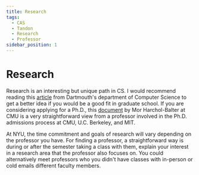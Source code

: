 ```yaml
---
title: Research
tags:
  - CAS
  - Tandon
  - Research
  - Professor
sidebar_position: 1
---
```


# Research

Research is an interesting but unique path in CS. I would recommend reading this [article](https://web.cs.dartmouth.edu/undergraduate/graduate-school-advice) from Dartmouth's department of Computer Science to get a better idea if you would be a good fit in graduate school. If you are considering applying for a Ph.D., this [document](https://www.cs.cmu.edu/~harchol/gradschooltalk.pdf) by Mor Harchol-Balter at CMU is a very straightforward view from a professor involved in the Ph.D. admissions process at CMU, U.C. Berkeley, and MIT.

At NYU, the time commitment and goals of research will vary depending on the professor you have. For finding a professor, a straightforward way is during or after the semester taking a class with them, explain your interest in a research area that the professor also focuses on. You could alternatively meet professors who you didn't have classes with in-person or cold emails different faculty members.
